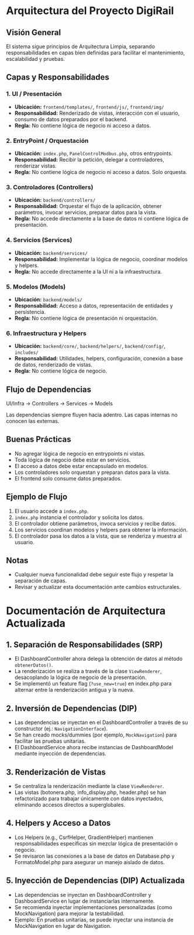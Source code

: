 # Arquitectura del Proyecto DigiRail

## Visión General
El sistema sigue principios de Arquitectura Limpia, separando responsabilidades en capas bien definidas para facilitar el mantenimiento, escalabilidad y pruebas.

## Capas y Responsabilidades

### 1. UI / Presentación
- **Ubicación:** `frontend/templates/`, `frontend/js/`, `frontend/img/`
- **Responsabilidad:** Renderizado de vistas, interacción con el usuario, consumo de datos preparados por el backend.
- **Regla:** No contiene lógica de negocio ni acceso a datos.

### 2. EntryPoint / Orquestación
- **Ubicación:** `index.php`, `PanelControlModbus.php`, otros entrypoints.
- **Responsabilidad:** Recibir la petición, delegar a controladores, renderizar vistas.
- **Regla:** No contiene lógica de negocio ni acceso a datos. Solo orquesta.

### 3. Controladores (Controllers)
- **Ubicación:** `backend/controllers/`
- **Responsabilidad:** Orquestar el flujo de la aplicación, obtener parámetros, invocar servicios, preparar datos para la vista.
- **Regla:** No accede directamente a la base de datos ni contiene lógica de presentación.

### 4. Servicios (Services)
- **Ubicación:** `backend/services/`
- **Responsabilidad:** Implementar la lógica de negocio, coordinar modelos y helpers.
- **Regla:** No accede directamente a la UI ni a la infraestructura.

### 5. Modelos (Models)
- **Ubicación:** `backend/models/`
- **Responsabilidad:** Acceso a datos, representación de entidades y persistencia.
- **Regla:** No contiene lógica de presentación ni orquestación.

### 6. Infraestructura y Helpers
- **Ubicación:** `backend/core/`, `backend/helpers/`, `backend/config/`, `includes/`
- **Responsabilidad:** Utilidades, helpers, configuración, conexión a base de datos, renderizado de vistas.
- **Regla:** No contiene lógica de negocio.

## Flujo de Dependencias
UI/Infra → Controllers → Services → Models

Las dependencias siempre fluyen hacia adentro. Las capas internas no conocen las externas.

## Buenas Prácticas
- No agregar lógica de negocio en entrypoints ni vistas.
- Toda lógica de negocio debe estar en servicios.
- El acceso a datos debe estar encapsulado en modelos.
- Los controladores solo orquestan y preparan datos para la vista.
- El frontend solo consume datos preparados.

## Ejemplo de Flujo
1. El usuario accede a `index.php`.
2. `index.php` instancia el controlador y solicita los datos.
3. El controlador obtiene parámetros, invoca servicios y recibe datos.
4. Los servicios coordinan modelos y helpers para obtener la información.
5. El controlador pasa los datos a la vista, que se renderiza y muestra al usuario.

## Notas
- Cualquier nueva funcionalidad debe seguir este flujo y respetar la separación de capas.
- Revisar y actualizar esta documentación ante cambios estructurales.
# Documentación de Arquitectura Actualizada

## 1. Separación de Responsabilidades (SRP)
- El DashboardController ahora delega la obtención de datos al método `obtenerDatos()`.
- La renderización se realiza a través de la clase `ViewRenderer`, desacoplando la lógica de negocio de la presentación.
- Se implementó un feature flag (`?use_new=true`) en index.php para alternar entre la renderización antigua y la nueva.

## 2. Inversión de Dependencias (DIP)
- Las dependencias se inyectan en el DashboardController a través de su constructor (ej.: `NavigationInterface`).
- Se han creado mocks/dummies (por ejemplo, `MockNavigation`) para facilitar las pruebas unitarias.
- El DashboardService ahora recibe instancias de DashboardModel mediante inyección de dependencias.

## 3. Renderización de Vistas
- Se centraliza la renderización mediante la clase `ViewRenderer`.
- Las vistas (botonera.php, info_display.php, header.php) se han refactorizado para trabajar únicamente con datos inyectados, eliminando accesos directos a superglobales.

## 4. Helpers y Acceso a Datos
- Los Helpers (e.g., CsrfHelper, GradientHelper) mantienen responsabilidades específicas sin mezclar lógica de presentación o negocio.
- Se revisaron las conexiones a la base de datos en Database.php y FormatoModel.php para asegurar un manejo aislado de datos.

## 5. Inyección de Dependencias (DIP) Actualizada
- Las dependencias se inyectan en DashboardController y DashboardService en lugar de instanciarlas internamente.
- Se recomienda inyectar implementaciones personalizadas (como MockNavigation) para mejorar la testabilidad.
- Ejemplo: En pruebas unitarias, se puede inyectar una instancia de MockNavigation en lugar de Navigation.
